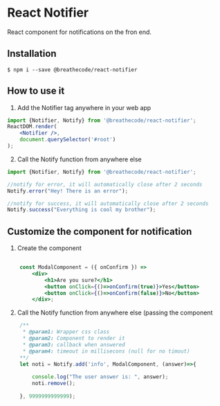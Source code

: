 # React Notifier

React component for notifications on the fron end.

## Installation

```
$ npm i --save @breathecode/react-notifier
```

## How to use it

1) Add the Notifier tag anywhere in your web app
```jsx
import {Notifier, Notify} from '@breathecode/react-notifier';
ReactDOM.render(
    <Notifier />,
    document.querySelector('#root')
);
```
2) Call the Notify function from anywhere else
```js
import {Notifier, Notify} from '@breathecode/react-notifier';

//notify for error, it will automatically close after 2 seconds
Notify.error("Hey! There is an error");

//notify for success, it will automatically close after 2 seconds
Notify.success("Everything is cool my brother");
```

## Customize the component for notification

1) Create the component
```jsx
    
    const ModalComponent = ({ onConfirm }) => 
        <div>
            <h1>Are you sure?</h1>
            <button onClick={()=>onConfirm(true)}>Yes</button>
            <button onClick={()=>onConfirm(false)}>No</button>
        </div>;
```
2) Call the Notify function from anywhere else (passing the component
```jsx
    /**
     * @param1: Wrapper css class 
     * @param2: Component to render it
     * @param3: callback when answered
     * @param4: timeout in millisecons (null for no timout)
    **/
    let noti = Notify.add('info', ModalComponent, (answer)=>{
        
        console.log("The user answer is: ", answer);
        noti.remove();
        
    }, 9999999999999);
```
